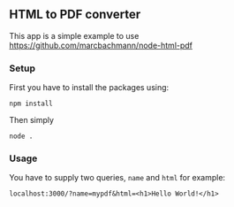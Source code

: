 ## HTML to PDF converter
This app is a simple example to use https://github.com/marcbachmann/node-html-pdf 

### Setup
First you have to install the packages using:

```
npm install
```

Then simply 
```
node .
```

### Usage

You have to supply two queries, `name` and `html` for example:

```
localhost:3000/?name=mypdf&html=<h1>Hello World!</h1>
``` 